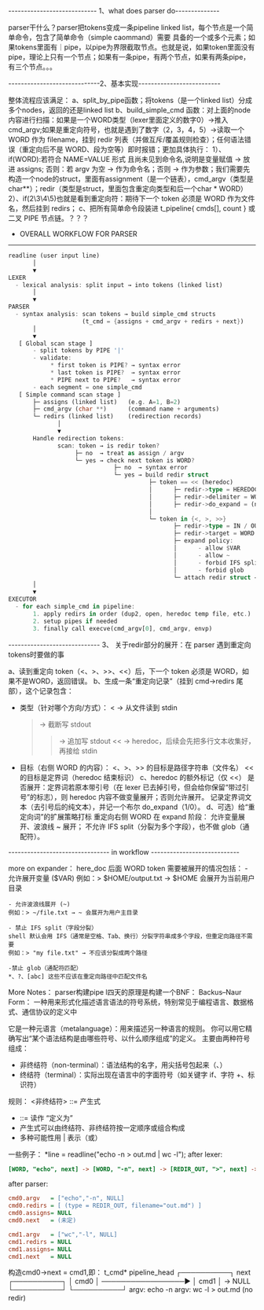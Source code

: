 ---------------------------- 1、what does parser do--------------

parser干什么？parser把tokens变成一条pipeline linked list，每个节点是一个简单命令，包含了简单命令（simple caommand）需要
具备的一个或多个元素；如果tokens里面有｜pipe，以pipe为界限截取节点。也就是说，如果token里面没有pipe，理论上只有一个节点；如果有一条pipe，有两个节点，如果有两条pipe，有三个节点。。。

-----------------------------2、基本实现--------------------------

整体流程应该满足：
a、split_by_pipe函数；将tokens（是一个linked list）分成多个nodes，返回的还是linked list
b、build_simple_cmd 函数：对上面的node内容进行扫描：如果是一个WORD类型（lexer里面定义的数字0）->推入cmd_argv;如果是重定向符号，也就是遇到了数字（2，3，4，5）->读取一个 WORD 作为 filename，挂到 redir 列表（并做互斥/覆盖规则检查）；任何语法错误（重定向后不是 WORD、段为空等）即时报错；更加具体执行：
  1）、if(WORD):若符合 NAME=VALUE 形式 且尚未见到命令名,说明是变量赋值 → 放进 assigns; 否则：若 argv 为空 → 作为命令名；否则 → 作为参数；我们需要先构造一个node的struct，里面有assignment（是一个链表），cmd_argv（类型是char**）；redir（类型是struct，里面包含重定向类型和后一个char * WORD）
  2）、if(2\3\4\5)也就是看到重定向符：期待下一个 token 必须是 WORD 作为文件名，然后挂到 redirs；
c、把所有简单命令段装进 t_pipeline{ cmds[], count } 或二叉 PIPE 节点链。？？？

- OVERALL WORKFLOW FOR PARSER
----------------------------
```rust
readline (user input line)
       │
       ▼
LEXER
  - lexical analysis: split input → into tokens (linked list)
       │
       ▼
PARSER
  - syntax analysis: scan tokens → build simple_cmd structs
                     (t_cmd = {assigns + cmd_argv + redirs + next})
       │
       ▼
   [ Global scan stage ]
       - split tokens by PIPE '|'
       - validate:
            * first token is PIPE? → syntax error
            * last token is PIPE?  → syntax error
            * PIPE next to PIPE?   → syntax error
       - each segment = one simple_cmd
   [ Simple command scan stage ]
       ├─ assigns (linked list)   (e.g. A=1, B=2)
       ├─ cmd_argv (char **)      (command name + arguments)
       └─ redirs (linked list)    (redirection records)
              │
              ▼
       Handle redirection tokens:
              scan: token → is redir token?
                   ├─ no  → treat as assign / argv
                   └─ yes → check next token is WORD?
                              ├─ no  → syntax error
                              └─ yes → build redir struct
                                        ├─ token == << (heredoc)
                                        │      ├─ redir->type = HEREDOC
                                        │      ├─ redir->delimiter = WORD
                                        │      ├─ redir->do_expand = (no quotes ? 1 :0)
                                        │
                                        └─ token in {<, >, >>}
                                               ├─ redir->type = IN / OUT / APPEND
                                               ├─ redir->target = WORD
                                               ├─ expand policy:
                                               │      - allow $VAR
                                               │      - allow ~
                                               │      - forbid IFS split
                                               │      - forbid glob
                                               └─ attach redir struct → cmd->redirs (push back)
       │
       ▼
EXECUTOR
  - for each simple_cmd in pipeline:
       1. apply redirs in order (dup2, open, heredoc temp file, etc.)
       2. setup pipes if needed
       3. finally call execve(cmd_argv[0], cmd_argv, envp)

```

----------------------------- 3、 关于redir部分的展开：在 parser 遇到重定向tokens时要做的事

a、读到重定向 token（<、>、>>、<<）后，下一个 token 必须是 WORD，如果不是WORD，返回错误。
b、生成一条“重定向记录”（挂到 cmd->redirs 尾部），这个记录包含：
- 类型（针对哪个方向/方式）：
	< → 从文件读到 stdin
	> → 截断写 stdout
	>> → 追加写 stdout
	<< → heredoc，后续会先把多行文本收集好，再接给 stdin
- 目标（右侧 WORD 的内容）：
	<、>、>> 的目标是路径字符串（文件名）
	<< 的目标是定界词（heredoc 结束标识）
c、heredoc 的额外标记（仅 <<）
	是否展开：定界词若原本带引号（在 lexer 已去掉引号，但会给你保留“带过引号”的标志），则 heredoc 内容不做变量展开；否则允许展开。
	记录定界词文本（去引号后的纯文本），并记一个布尔 do_expand（1/0）。
d、可选）给“重定向词”的扩展策略打标
	重定向右侧 WORD 在 expand 阶段：
	允许变量展开、波浪线 ~ 展开；
	不允许 IFS split（分裂为多个字段），也不做 glob（通配符）。

-------------------------------- in workflow ----------------------------

more on expander：
here_doc 后面 WORD token 需要被展开的情况包括：
	- 允许展开变量 ($VAR)
	例如：> $HOME/output.txt → $HOME 会展开为当前用户目录

	- 允许波浪线展开 (~)
	例如：> ~/file.txt → ~ 会展开为用户主目录

	- 禁止 IFS split（字段分裂）
	shell 默认会用 IFS（通常是空格、Tab、换行）分裂字符串成多个字段，但重定向路径不需要
	例如：> "my file.txt" → 不应该分裂成两个路径

	-禁止 glob（通配符匹配）
	*、?、[abc] 这些不应该在重定向路径中匹配文件名



More Notes：
parser构建pipe l四天的原理是构建一个BNF：  Backus–Naur Form： 一种用来形式化描述语言语法的符号系统，特别常见于编程语言、数据格式、通信协议的定义中

它是一种元语言（metalanguage）：用来描述另一种语言的规则。
你可以用它精确写出“某个语法结构是由哪些符号、以什么顺序组成”的定义。
主要由两种符号组成：

- 非终结符（non-terminal）：语法结构的名字，用尖括号包起来（<expr>、<stmt>）
- 终结符（terminal）：实际出现在语言中的字面符号（如关键字 if、字符 +、标识符）

规则： <非终结符> ::= 产生式
- ::= 读作 “定义为”
- 产生式可以由终结符、非终结符按一定顺序或组合构成
- 多种可能性用 | 表示（或）


一些例子：
*line = readline("echo -n > out.md | wc -l");
after lexer:

```ini
[WORD, "echo", next] -> [WORD, "-n", next] -> [REDIR_OUT, ">", next] -> [WORD,"out.md", next] -> [PIPE, "|", next] -> [WORD, "wc", next] -> [WORD, "-l", next];
```
after parser:
```ini
cmd0.argv   = ["echo","-n", NULL]
cmd0.redirs = [ (type = REDIR_OUT, filename="out.md") ]
cmd0.assigns= NULL
cmd0.next   = (未定)

cmd1.argv   = ["wc","-l", NULL]
cmd1.redirs = NULL
cmd1.assigns= NULL
cmd1.next   = NULL
```
构造cmd0->next = cmd1,即：
t_cmd* pipeline_head
    ┌──────────┐        next        ┌──────────┐
    │  cmd0    │ ─────────────────▶ │  cmd1    │ → NULL
    └──────────┘                    └──────────┘
      argv: echo -n                   argv: wc -l
      > out.md                        (no redir)



